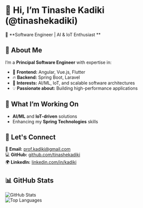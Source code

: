 # 👋 Hi, I’m **Tinashe Kadiki** (@tinashekadiki)  

🚀 **Software Engineer | AI & IoT Enthusiast **  

## 🔹 About Me  
I’m a **Principal Software Engineer** with expertise in:  
- 🌟 **Frontend:** Angular, Vue.js, Flutter
- 🔥 **Backend:** Spring Boot, Laravel  
- 🤖 **Interests:** AI/ML, IoT, and scalable software architectures  
- 💡 **Passionate about:** Building high-performance applications

## 🚀 What I’m Working On  
- **AI/ML** and **IoT-driven** solutions  
- Enhancing my **Spring Technologies** skills 

## 💬 Let's Connect  
📩 **Email:** [prof.kadiki@gmail.com](mailto:prof.kadiki@gmail.com)  
💻 **GitHub:** [github.com/tinashekadiki](https://github.com/tinashekadiki)  
🌍 **LinkedIn:** [linkedin.com/in/kadiki](https://linkedin.com/in/kadiki)  

## 📊 GitHub Stats  
![GitHub Stats](https://github-readme-stats.vercel.app/api?username=tinashekadiki&show_icons=true&theme=radical)  
![Top Languages](https://github-readme-stats.vercel.app/api/top-langs/?username=tinashekadiki&layout=compact&theme=radical)  

<!---
tinashekadiki/tinashekadiki is a ✨ special ✨ repository because its `README.md` (this file) appears on your GitHub profile.
You can click the Preview link to take a look at your changes.
--->

